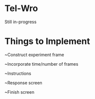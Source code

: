 # Tel-Wro
Still in-progress

# Things to Implement
~Construct experiment frame

~Incorporate time/number of frames

~Instructions

~Response screen

~Finish screen
